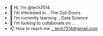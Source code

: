 - 👋 Hi, I’m @tech7514
- 👀 I’m interested in ...The Out-Doors
- 🌱 I’m currently learning ...Data Science
- 💞️ I’m looking to collaborate on ...
- 📫 How to reach me ...tech7514@gmail.com

<!---
tech7514/tech7514 is a ✨ special ✨ repository because its `README.md` (this file) appears on your GitHub profile.
You can click the Preview link to take a look at your changes.
--->
